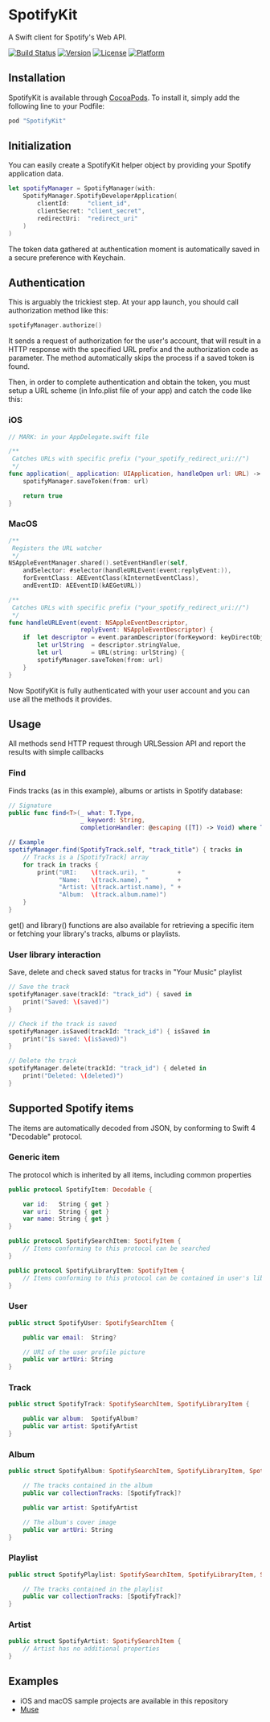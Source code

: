 # SpotifyKit
A Swift client for Spotify's Web API.

[![Build Status](https://travis-ci.org/xzzz9097/SpotifyKit.svg?branch=master)](https://travis-ci.org/xzzz9097/SpotifyKit)
[![Version](https://img.shields.io/cocoapods/v/SpotifyKit.svg?style=flat)](http://cocoapods.org/pods/SpotifyKit)
[![License](https://img.shields.io/cocoapods/l/SpotifyKit.svg?style=flat)](http://cocoapods.org/pods/SpotifyKit)
[![Platform](https://img.shields.io/cocoapods/p/SpotifyKit.svg?style=flat)](http://cocoapods.org/pods/SpotifyKit)

## Installation
SpotifyKit is available through [CocoaPods](http://cocoapods.org). To install
it, simply add the following line to your Podfile:

```ruby
pod "SpotifyKit"
```

## Initialization
You can easily create a SpotifyKit helper object by providing your Spotify application data.
```swift
let spotifyManager = SpotifyManager(with:
    SpotifyManager.SpotifyDeveloperApplication(
        clientId:     "client_id",
        clientSecret: "client_secret",
        redirectUri:  "redirect_uri"
    )
)
```
The token data gathered at authentication moment is automatically saved in a secure preference with Keychain.

## Authentication
This is arguably the trickiest step. At your app launch, you should call authorization method like this:
```swift
spotifyManager.authorize()
```
It sends a request of authorization for the user's account, that will result in a HTTP response with the specified URL prefix and the authorization code as parameter.
The method automatically skips the process if a saved token is found.

Then, in order to complete authentication and obtain the token, you must setup a URL scheme (in Info.plist file of your app) and catch the code like this:
### iOS
```swift
// MARK: in your AppDelegate.swift file

/**
 Catches URLs with specific prefix ("your_spotify_redirect_uri://")
 */
func application(_ application: UIApplication, handleOpen url: URL) -> Bool {
    spotifyManager.saveToken(from: url)

    return true
}
```
### MacOS
```swift
/**
 Registers the URL watcher
 */
NSAppleEventManager.shared().setEventHandler(self,
    andSelector: #selector(handleURLEvent(event:replyEvent:)),
    forEventClass: AEEventClass(kInternetEventClass),
    andEventID: AEEventID(kAEGetURL))

/**
 Catches URLs with specific prefix ("your_spotify_redirect_uri://")
 */
func handleURLEvent(event: NSAppleEventDescriptor,
                    replyEvent: NSAppleEventDescriptor) {
	if	let descriptor = event.paramDescriptor(forKeyword: keyDirectObject),
		let urlString  = descriptor.stringValue,
		let url        = URL(string: urlString) {
		spotifyManager.saveToken(from: url)
	}
}
```
Now SpotifyKit is fully authenticated with your user account and you can use all the methods it provides.

## Usage
All methods send HTTP request through URLSession API and report the results with simple callbacks
### Find
Finds tracks (as in this example), albums or artists in Spotify database:
```swift
// Signature
public func find<T>(_ what: T.Type,
                    _ keyword: String,
                    completionHandler: @escaping ([T]) -> Void) where T: SpotifySearchItem

// Example
spotifyManager.find(SpotifyTrack.self, "track_title") { tracks in
	// Tracks is a [SpotifyTrack] array
	for track in tracks {
        print("URI:    \(track.uri), "         +
              "Name:   \(track.name), "        +
              "Artist: \(track.artist.name), " +
              "Album:  \(track.album.name)")
    }
}
```
get() and library() functions are also available for retrieving a specific item or fetching your library's tracks, albums or playlists.

### User library interaction
Save, delete and check saved status for tracks in "Your Music" playlist
```swift
// Save the track
spotifyManager.save(trackId: "track_id") { saved in
    print("Saved: \(saved)")
}

// Check if the track is saved
spotifyManager.isSaved(trackId: "track_id") { isSaved in
    print("Is saved: \(isSaved)")
}

// Delete the track
spotifyManager.delete(trackId: "track_id") { deleted in
    print("Deleted: \(deleted)")
}
```

## Supported Spotify items
The items are automatically decoded from JSON, by conforming to Swift 4 "Decodable" protocol.
### Generic item
The protocol which is inherited by all items, including common properties
```swift
public protocol SpotifyItem: Decodable {

	var id:   String { get }
	var uri:  String { get }
	var name: String { get }
}

public protocol SpotifySearchItem: SpotifyItem {
	// Items conforming to this protocol can be searched
}

public protocol SpotifyLibraryItem: SpotifyItem {
	// Items conforming to this protocol can be contained in user's library
}
```
### User
```swift
public struct SpotifyUser: SpotifySearchItem {

	public var email:  String?

	// URI of the user profile picture
	public var artUri: String
}
```
### Track
```swift
public struct SpotifyTrack: SpotifySearchItem, SpotifyLibraryItem {

	public var album:  SpotifyAlbum?
	public var artist: SpotifyArtist
}
```
### Album
```swift
public struct SpotifyAlbum: SpotifySearchItem, SpotifyLibraryItem, SpotifyTrackCollection {

	// The tracks contained in the album
	public var collectionTracks: [SpotifyTrack]?

	public var artist: SpotifyArtist

	// The album's cover image
	public var artUri: String
}
```
### Playlist
```swift
public struct SpotifyPlaylist: SpotifySearchItem, SpotifyLibraryItem, SpotifyTrackCollection {

	// The tracks contained in the playlist
	public var collectionTracks: [SpotifyTrack]?
}
```
### Artist
```swift
public struct SpotifyArtist: SpotifySearchItem {
	// Artist has no additional properties
}
```

## Examples
- iOS and macOS sample projects are available in this repository
- [Muse](https://github.com/xzzz9097/Muse)
